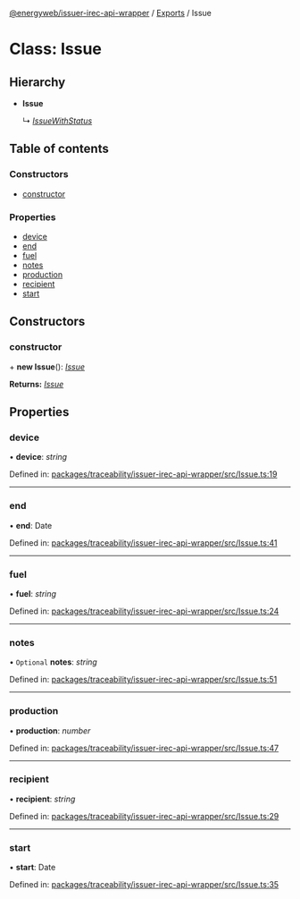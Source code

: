 [@energyweb/issuer-irec-api-wrapper](../README.md) / [Exports](../modules.md) / Issue

# Class: Issue

## Hierarchy

* **Issue**

  ↳ [*IssueWithStatus*](issuewithstatus.md)

## Table of contents

### Constructors

- [constructor](issue.md#constructor)

### Properties

- [device](issue.md#device)
- [end](issue.md#end)
- [fuel](issue.md#fuel)
- [notes](issue.md#notes)
- [production](issue.md#production)
- [recipient](issue.md#recipient)
- [start](issue.md#start)

## Constructors

### constructor

\+ **new Issue**(): [*Issue*](issue.md)

**Returns:** [*Issue*](issue.md)

## Properties

### device

• **device**: *string*

Defined in: [packages/traceability/issuer-irec-api-wrapper/src/Issue.ts:19](https://github.com/energywebfoundation/origin/blob/1ec4bda2/packages/traceability/issuer-irec-api-wrapper/src/Issue.ts#L19)

___

### end

• **end**: Date

Defined in: [packages/traceability/issuer-irec-api-wrapper/src/Issue.ts:41](https://github.com/energywebfoundation/origin/blob/1ec4bda2/packages/traceability/issuer-irec-api-wrapper/src/Issue.ts#L41)

___

### fuel

• **fuel**: *string*

Defined in: [packages/traceability/issuer-irec-api-wrapper/src/Issue.ts:24](https://github.com/energywebfoundation/origin/blob/1ec4bda2/packages/traceability/issuer-irec-api-wrapper/src/Issue.ts#L24)

___

### notes

• `Optional` **notes**: *string*

Defined in: [packages/traceability/issuer-irec-api-wrapper/src/Issue.ts:51](https://github.com/energywebfoundation/origin/blob/1ec4bda2/packages/traceability/issuer-irec-api-wrapper/src/Issue.ts#L51)

___

### production

• **production**: *number*

Defined in: [packages/traceability/issuer-irec-api-wrapper/src/Issue.ts:47](https://github.com/energywebfoundation/origin/blob/1ec4bda2/packages/traceability/issuer-irec-api-wrapper/src/Issue.ts#L47)

___

### recipient

• **recipient**: *string*

Defined in: [packages/traceability/issuer-irec-api-wrapper/src/Issue.ts:29](https://github.com/energywebfoundation/origin/blob/1ec4bda2/packages/traceability/issuer-irec-api-wrapper/src/Issue.ts#L29)

___

### start

• **start**: Date

Defined in: [packages/traceability/issuer-irec-api-wrapper/src/Issue.ts:35](https://github.com/energywebfoundation/origin/blob/1ec4bda2/packages/traceability/issuer-irec-api-wrapper/src/Issue.ts#L35)
